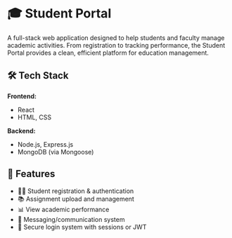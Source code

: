 # 🎓 Student Portal

A full-stack web application designed to help students and faculty manage academic activities. From registration to tracking performance, the Student Portal provides a clean, efficient platform for education management.

## 🛠️ Tech Stack

**Frontend:**  
- React  
- HTML, CSS

**Backend:**  
- Node.js, Express.js  
- MongoDB (via Mongoose)

## 🚀 Features

- 🧑‍🎓 Student registration & authentication  
- 📚 Assignment upload and management  
- 📊 View academic performance  
- 📨 Messaging/communication system  
- 🔐 Secure login system with sessions or JWT
